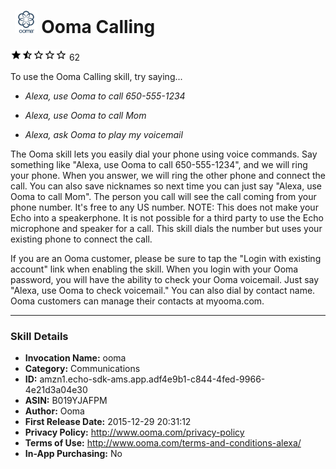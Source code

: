 # &nbsp;<img src="app_icon" alt="Ooma Calling icon" width="36"> Ooma Calling
![1.4 stars](../../../images/ic_star_black_18dp_1x.png)![1.4 stars](../../../images/ic_star_half_black_18dp_1x.png)![1.4 stars](../../../images/ic_star_border_black_18dp_1x.png)![1.4 stars](../../../images/ic_star_border_black_18dp_1x.png)![1.4 stars](../../../images/ic_star_border_black_18dp_1x.png) 62

To use the Ooma Calling skill, try saying...

* *Alexa, use Ooma to call 650-555-1234*

* *Alexa, use Ooma to call Mom*

* *Alexa, ask Ooma to play my voicemail*

The Ooma skill lets you easily dial your phone using voice commands.  Say something like "Alexa, use Ooma to call 650-555-1234", and we will ring your phone.  When you answer, we will ring the other phone and connect the call.  You can also save nicknames so next time you can just say "Alexa, use Ooma to call Mom". The person you call will see the call coming from your phone number.  It's free to any US number.  NOTE:  This does not make your Echo into a speakerphone.  It is not possible for a third party to use the Echo microphone and speaker for a call.  This skill dials the number but uses your existing phone to connect the call.  

If you are an Ooma customer, please be sure to tap the "Login with existing account" link when enabling the skill.  When you login with your Ooma password, you will have the ability to check your Ooma voicemail.  Just say "Alexa, use Ooma to check voicemail."  You can also dial by contact name.  Ooma customers can manage their contacts at myooma.com.

***

### Skill Details

* **Invocation Name:** ooma
* **Category:** Communications
* **ID:** amzn1.echo-sdk-ams.app.adf4e9b1-c844-4fed-9966-4e21d3a04e30
* **ASIN:** B019YJAFPM
* **Author:** Ooma
* **First Release Date:** 2015-12-29 20:31:12
* **Privacy Policy:** http://www.ooma.com/privacy-policy
* **Terms of Use:** http://www.ooma.com/terms-and-conditions-alexa/
* **In-App Purchasing:** No
